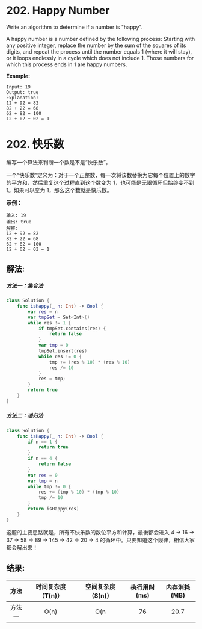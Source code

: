 
# 202. Happy Number
Write an algorithm to determine if a number is "happy".

A happy number is a number defined by the following process: Starting with any positive integer, replace the number by the sum of the squares of its digits, and repeat the process until the number equals 1 (where it will stay), or it loops endlessly in a cycle which does not include 1. Those numbers for which this process ends in 1 are happy numbers.

**Example:**
```
Input: 19
Output: true
Explanation: 
12 + 92 = 82
82 + 22 = 68
62 + 82 = 100
12 + 02 + 02 = 1
```

# 202. 快乐数
编写一个算法来判断一个数是不是“快乐数”。

一个“快乐数”定义为：对于一个正整数，每一次将该数替换为它每个位置上的数字的平方和，然后重复这个过程直到这个数变为 1，也可能是无限循环但始终变不到 1。如果可以变为 1，那么这个数就是快乐数。

**示例：**
```
输入: 19
输出: true
解释: 
12 + 92 = 82
82 + 22 = 68
62 + 82 = 100
12 + 02 + 02 = 1
```

## 解法:
##### 方法一：集合法
```swift
class Solution {
    func isHappy(_ n: Int) -> Bool {
        var res = n
        var tmpSet = Set<Int>()
        while res != 1 {
            if tmpSet.contains(res) {
                return false
            }
            var tmp = 0
            tmpSet.insert(res)
            while res != 0 {
                tmp += (res % 10) * (res % 10)
                res /= 10
            }
            res = tmp;
        }
        return true
    }
}
```
##### 方法二：递归法
```swift
class Solution {
    func isHappy(_ n: Int) -> Bool {
        if n == 1 {
            return true
        }
        if n == 4 {
            return false
        }
        var res = 0
        var tmp = n
        while tmp != 0 {
            res += (tmp % 10) * (tmp % 10)
            tmp /= 10
        }
        return isHappy(res)
    }
}
```
这题的主要思路就是，所有不快乐数的数位平方和计算，最後都会进入 4 → 16 → 37 → 58 → 89 → 145 → 42 → 20 → 4 的循环中。只要知道这个规律，相信大家都会解出来！

## 结果:
| 方法 | 时间复杂度（T(n)） | 空间复杂度（S(n)） | 执行用时(ms) | 内存消耗(MB) |
|:-------:|:-------:|:-------:|:-------:|:-------:|
| 方法一 |   O(n)  | O(n |  76  | 20.7 |

